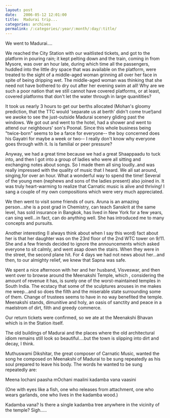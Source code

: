 ```yaml
---
layout: post
date:	2006-05-12 12:01:00
title:  Madurai trip...
categories: archives
permalink: /:categories/:year/:month/:day/:title/
---
```

We went to Madurai....

<lj-cut text="the details are behind the cut if you are interested">

We reached the City Station with our waitlisted tickets, and got to the platform in pouring rain; it kept pelting down and the train, coming in from Mysore, was over an hour late, during which time all the passengers, huddled into the little dry space that was available on the platform, were treated to the sight of a middle-aged woman grinning all over her face in spite of being dripping wet. The middle-aged woman was thinking that she need not have bothered to dry out after her evening swim at all! Why are we such a poor nation that we still cannot have covered platforms, or at least, covered platforms that don't let the water through in large quanitities?

It took us nearly 3 hours to get our berths allocated (Mohan's gloomy prediction, that the TTC would 'separate us at berth' didn't come true!)and we awoke to see the just-outside Madurai scenery gliding past the windows. We got out and went to the hotel, had a shower and went to attend our neighbours' son's Poonal. Since this whole business being "twice-born" seems to be a farce for everyone-- the boy concerned does his Gayatri for maybe a week or two-- I really don't know why everyone goes through with it. Is is familial or peer pressure? 

Anyway, we had a great time because we had a great Shaappaadu to tuck into, and then I got into a group of ladies who were all sitting and exchanging notes about songs. So I made them all sing loudly..and was really impressed with the quality of music that I heard. We all sat around, singing,for over an hour. What a wonderful way to spend the time! Several of the young men (nephews and sons of the ladies present) also joined in. It was truly heart-warming to realize that Carnatic music is alive and thriving! I sang a couple of my own compositions which were very much appreciated. 

We then went to visit some friends of ours. Aruna is an amazing person...she is a post grad in Chemistry, can teach Sanskrit at the same level, has sold insurance in Bangkok, has lived in New York for a few years, can sing well...in fact, can do anything well. She has introduced me to many concepts and pursuits.

 Another interesting (I always think about <LJ user="udhay"> when I say this word) fact about her is that her daughter was on the 23rd floor of the 2nd WTC tower on 9/11. She and a few friends decided to ignore the announcements which asked everyone to sit calmly, and went asap down the stairs. When they were in the street, the second plane hit. For 4 days we had not news about her...and then, to our almighty relief, we knew that Sapna was safe.

We spent a nice afternoon with her and her husband, Visveswar, and then went over to browse around the Meenakshi Temple, which , considering the amount of revenue it has, is surely one of the worst-maintained temples in South India. The ecstacy that some of the sculptures arouses in me makes me weep...and so does the filth and the miserable state surrounding some of them. Change of trustees seems to have in no way benefited the temple. Meenakshi stands, dimunitive and holy, an oasis of sanctity and peace in a maelstrom of dirt, filth and greedy commerce.

Our return tickets were confirmed, so we ate at the Meenakshi Bhavan which is in the Station itself. 

</lj-cut>

The old buildings of Madurai and the places where the old architectural idiom remains still look so beautiful....but the town is slipping into dirt and decay, I think.



Muthuswami Dikshitar, the great composer of Carnatic Music, wanted the song he composed on Meenakshi of Madurai to be sung repeatedly as his soul prepared to leave his body. The words he wanted to be sung repeatedly are:

Meena lochani paasha mOchani maalini kadamba vana vaasini

(One with eyes like a fish, one who releases from attachment, one who wears garlands, one who lives in the kadamba wood.)

Kadamba vana? Is there a single kadamba tree anywhere in the vicinity of the temple? Sigh.....
